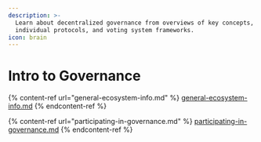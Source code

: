 ```yaml
---
description: >-
  Learn about decentralized governance from overviews of key concepts,
  individual protocols, and voting system frameworks.
icon: brain
---
```


# Intro to Governance

{% content-ref url="general-ecosystem-info.md" %}
[general-ecosystem-info.md](general-ecosystem-info.md)
{% endcontent-ref %}

{% content-ref url="participating-in-governance.md" %}
[participating-in-governance.md](participating-in-governance.md)
{% endcontent-ref %}
